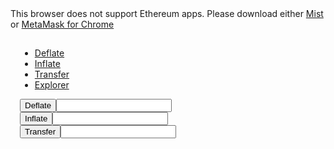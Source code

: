 <link rel='stylesheet' href='style.css' type='text/css'>
<div id="message">This browser does not support Ethereum apps. Please download either <a href="http://ethereum.org">Mist</a> or <a href="https://chrome.google.com/webstore/detail/metamask/nkbihfbeogaeaoehlefnkodbefgpgknn?hl=en">MetaMask for Chrome</a></div>

<div>
<span id="dEthDay"></span>
</div>

<div>
<span id="dEth_supply"></span>
</div>

<div >
<span id="balance"></span>
</div>

<div id="tabs-container" style="padding: 15px;">
		    	<ul class="tabs-menu">
				<li class="current"><a href="#tab-1">Deflate</a></li>
				<li><a href="#tab-2">Inflate</a></li>
				<li><a href="#tab-3">Transfer</a></li>
				<li><a href="#tab-4">Explorer</a></li>
		   	 </ul>
			<div class="tab">
        	 <div id="tab-1" class="tab-content" style="display: table;">
           </div>
           <div id="tab-2" class="tab-content">
           </div>
          <div id="tab-3" class="tab-content">  	
          </div> 
          <div id="tab-4" class="tab-content">  	
          </div> 
      </div>

<div>
<button id="deflate">Deflate</button><input type="number">
</div>

<div>
<button id="inflate">Inflate</button><input type="number">
</div>

<div>
<button id="transfer">Transfer</button><input type="number">
</div>

<script src="scripts.js"></script>
